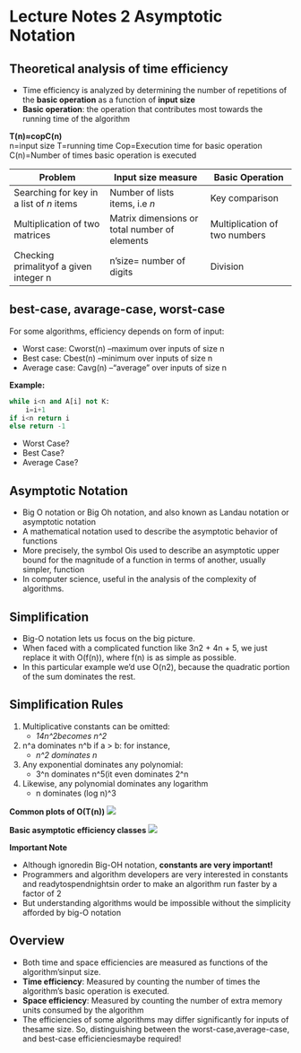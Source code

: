 # Lecture Notes 2 Asymptotic Notation

## Theoretical analysis of time efficiency

- Time efficiency is analyzed by determining the number of repetitions of the **basic operation** as a function of **input size**
- **Basic operation**: the operation that contributes most towards the running time of the algorithm

**T(n)≈copC(n)**  
n=input size
T=running time
Cop=Execution time for basic operation
C(n)=Number of times basic operation is executed

| **Problem**                              | **Input size measure**                        | **Basic Operation**           |
| ---------------------------------------- | --------------------------------------------- | ----------------------------- |
| Searching for key in a list of _n_ items | Number of lists items, i.e _n_                | Key comparison                |
| Multiplication of two matrices           | Matrix dimensions or total number of elements | Multiplication of two numbers |
| Checking primalityof a given integer n   | n’size= number of digits                      | Division                      |

## best-case, avarage-case, worst-case

For some algorithms, efficiency depends on form of input:

- Worst case: Cworst(n) –maximum over inputs of size n
- Best case: Cbest(n) –minimum over inputs of size n
- Average case: Cavg(n) –“average” over inputs of size n

**Example:**

```py
while i<n and A[i] not K:
    i=i+1
if i<n return i
else return -1
```

- Worst Case?
- Best Case?
- Average Case?

## **Asymptotic Notation**

- Big O notation or Big Oh notation, and also known as Landau notation or asymptotic notation
- A mathematical notation used to describe the asymptotic behavior of functions
- More precisely, the symbol Ois used to describe an asymptotic upper bound for the magnitude of a function in terms of another, usually simpler, function
- In computer science, useful in the analysis of the complexity of algorithms.

## Simplification

- Big-O notation lets us focus on the big picture.
- When faced with a complicated function like 3n2 + 4n + 5, we just replace it with O(f(n)), where f(n) is as simple as possible.
- In this particular example we’d use O(n2), because the quadratic portion of the sum dominates the rest.

## Simplification Rules

1. Multiplicative constants can be omitted:
   - _14n^2becomes n^2_
1. n^a dominates n^b if a > b: for instance,
   - _n^2 dominates n_
1. Any exponential dominates any polynomial:
   - 3^n dominates n^5(it even dominates 2^n
1. Likewise, any polynomial dominates any logarithm
   - n dominates (log n)^3

**Common plots of O(T(n))**
![](https://jarednielsen.com/static/140e001aad420b3bcdda52c9da2a01f8/a987b/jarednielsen-big-o-chart.png)

**Basic asymptotic efficiency classes**
![](https://snipboard.io/xvrm3f.jpg)

**Important Note**

- Although ignoredin Big-OH notation, **constants are very important!**
- Programmers and algorithm developers are very interested in constants and readytospendnightsin order to make an algorithm run faster by a factor of 2
- But understanding algorithms would be impossible without the simplicity afforded by big-O notation

## Overview

- Both time and space efficiencies are measured as functions of the algorithm’sinput size.
- **Time efficiency**: Measured by counting the number of times the algorithm’s basic operation is executed.
- **Space efficiency**: Measured by counting the number of extra memory units consumed by the algorithm
- The efficiencies of some algorithms may differ significantly for inputs of thesame size. So, distinguishing between the worst-case,average-case, and best-case efficienciesmaybe required!

